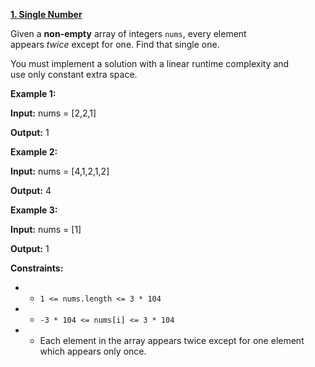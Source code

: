 [**1\. Single Number**](https://leetcode.com/problems/single-number/)

Given a **non-empty** array of integers `nums`, every element appears *twice* except for one. Find that single one.

You must implement a solution with a linear runtime complexity and use only constant extra space.

**Example 1:**

**Input:** nums = \[2,2,1\]

**Output:** 1

**Example 2:**

**Input:** nums = \[4,1,2,1,2\]

**Output:** 4

**Example 3:**

**Input:** nums = \[1\]

**Output:** 1

**Constraints:**

- - `1 <= nums.length <= 3 * 104`
- - `-3 * 104 <= nums[i] <= 3 * 104`
- - Each element in the array appears twice except for one element which appears only once.
